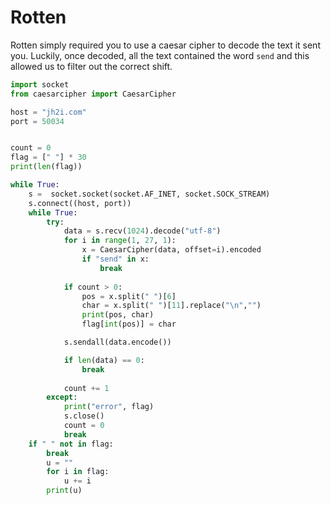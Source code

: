 # Rotten
Rotten simply required you to use a caesar cipher to decode the text it sent you. Luckily, once decoded, all the text contained the word `send` and this allowed us to filter out the correct shift.

```python
import socket
from caesarcipher import CaesarCipher

host = "jh2i.com"
port = 50034


count = 0
flag = [" "] * 30
print(len(flag))

while True:
    s =  socket.socket(socket.AF_INET, socket.SOCK_STREAM)
    s.connect((host, port))
    while True:
        try:
            data = s.recv(1024).decode("utf-8")
            for i in range(1, 27, 1):
                x = CaesarCipher(data, offset=i).encoded
                if "send" in x:
                    break
            
            if count > 0:
                pos = x.split(" ")[6]
                char = x.split(" ")[11].replace("\n","")
                print(pos, char)
                flag[int(pos)] = char

            s.sendall(data.encode())

            if len(data) == 0:
                break
            
            count += 1
        except:    
            print("error", flag)
            s.close()
            count = 0
            break
    if " " not in flag:
        break
        u = ""
        for i in flag:
            u += i
        print(u)
```